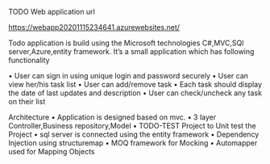 TODO Web application url

https://webapp20201115234641.azurewebsites.net/

Todo application is build using the Microsoft technologies C#,MVC,SQl server,Azure,entity framework. It’s a small application which has following functionality

•  User can sign in using unique login and password securely 
• User can view her/his task list
• User can add/remove task
• Each task should display the date of last updates and description
• User can check/uncheck any task on their list

Architecture
•	Application is designed based on mvc.
•	3 layer Controller,Business repository,Model
•	TODO-TEST Project to Unit test the Project
•	sql server is connected using the entity framework
•	Dependency Injection using structuremap
•	MOQ framework for Mocking
•	Automapper used for Mapping Objects



